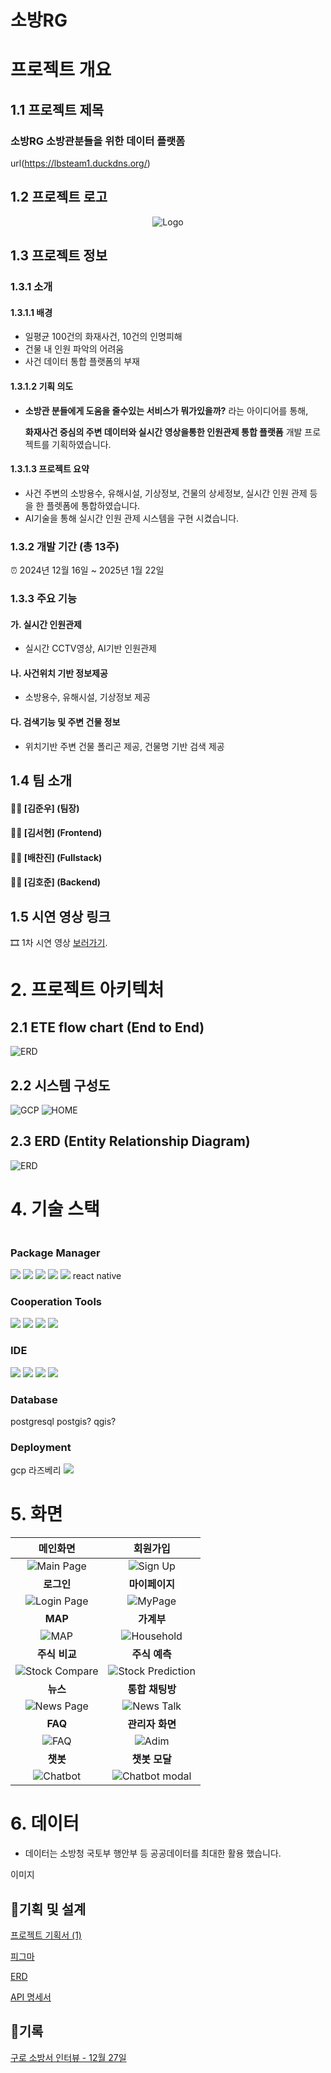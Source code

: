 # 소방RG

# 프로젝트 개요

## 1.1 프로젝트 제목

### 소방RG 소방관분들을 위한 데이터 플랫폼

url(https://lbsteam1.duckdns.org/)

## 1.2 프로젝트 로고

<div align="center">
    <img src="/readme/App_Logo_2.png" alt="Logo">
</div>

## 1.3 프로젝트 정보

### 1.3.1 소개

#### 1.3.1.1 배경

- 일평균 100건의 화재사건, 10건의 인명피해
- 건물 내 인원 파악의 어려움
- 사건 데이터 통합 플랫폼의 부재

#### 1.3.1.2 기획 의도

- **소방관 분들에게 도움을 줄수있는 서비스가 뭐가있을까?** 라는 아이디어를 통해,

  **화재사건 중심의 주변 데이터와 실시간 영상을통한 인원관제 통합 플랫폼** 개발 프로젝트를 기획하였습니다.

#### 1.3.1.3 프로젝트 요약

- 사건 주변의 소방용수, 유해시설, 기상정보, 건물의 상세정보, 실시간 인원 관제 등을 한 플렛폼에 통합하였습니다.
- AI기술을 통해 실시간 인원 관제 시스템을 구현 시켰습니다.

### 1.3.2 개발 기간 (총 13주)

⏰ 2024년 12월 16일 ~ 2025년 1월 22일

### 1.3.3 주요 기능

#### 가. 실시간 인원관제

- 실시간 CCTV영상, AI기반 인원관제

#### 나. 사건위치 기반 정보제공

- 소방용수, 유해시설, 기상정보 제공

#### 다. 검색기능 및 주변 건물 정보

- 위치기반 주변 건물 폴리곤 제공, 건물명 기반 검색 제공

## 1.4 팀 소개

#### 👩‍💻 [김준우] (팀장)

#### 👩‍💻 [김서현] (Frontend)

#### 👩‍💻 [배찬진] (Fullstack)

#### 👩‍💻 [김호준] (Backend)

## 1.5 시연 영상 링크

🎞 1차 시연 영상 [보러가기]().

# 2. 프로젝트 아키텍처

## 2.1 ETE flow chart (End to End)

![ERD](/readme/End_to_End.png)

## 2.2 시스템 구성도

![GCP](/readme/servergcp.png)
![HOME](/readme/serverhome.png)

## 2.3 ERD (Entity Relationship Diagram)

![ERD](/readme/erd.png)

# 4. 기술 스택

<div style="display:flex; flex-direction:column; align-items:flex-start;">

### <div align="center"> Package Manager </div>

<div align="center" >
<img src="https://img.shields.io/badge/Node.js-5FA04E?style=for-the-badge&logo=node.js&logoColor=white">
<img src="https://img.shields.io/badge/Python-3776AB?style=for-the-badge&logo=python&logoColor=white">
<img src="https://img.shields.io/badge/JavaScript-F7DF1E?style=for-the-badge&logo=javascript&logoColor=black">
<img src="https://img.shields.io/badge/CSS-1572B6?style=for-the-badge&logo=css3&logoColor=white">
<img src="https://img.shields.io/badge/React-61DAFB?style=for-the-badge&logo=react&logoColor=black">
  react native
</div>

### <div align="center"> Cooperation Tools </div>

<div align="center">
<img src="https://img.shields.io/badge/Figma-F24E1E?style=for-the-badge&logo=figma&logoColor=white">
<img src="https://img.shields.io/badge/GitHub-181717?style=for-the-badge&logo=github&logoColor=white">
<img src="https://img.shields.io/badge/Google Chrome-4285F4?style=for-the-badge&logo=Google Chrome&logoColor=white">
<img src="https://img.shields.io/badge/Notion-000000?style=for-the-badge&logo=notion&logoColor=white">
</div>

### <div align="center"> IDE </div>

<div align="center">
<img src="https://img.shields.io/badge/Visual Studio Code-007ACC?style=for-the-badge&logo=visualstudiocode&logoColor=white">
<img src="https://img.shields.io/badge/Jupyter-F37626?style=for-the-badge&logo=jupyter&logoColor=white">
<img src="https://img.shields.io/badge/Google Colab-F9AB00?style=for-the-badge&logo=Google Colab&logoColor=black">
<img src="https://img.shields.io/badge/Anaconda-44A833?style=for-the-badge&logo=Anaconda&logoColor=white">
</div>

### <div align="center"> Database </div>

<div align="center"> 
  postgresql
  postgis?
  qgis?
</div>

### <div align="center"> Deployment </div>

<div align="center">
  gcp
  라즈베리
<img src="https://img.shields.io/badge/Docker-2496ED?style=for-the-badge&logo=Docker&logoColor=white">
</div>
</div>

# 5. 화면

|                   **메인화면**                    |                    **회원가입**                     |
| :-----------------------------------------------: | :-------------------------------------------------: |
|       ![Main Page](./readme_image/main.png)       |        ![Sign Up](./readme_image/signUp.png)        |
|                    **로그인**                     |                   **마이페이지**                    |
|      ![Login Page](./readme_image/login.png)      |        ![MyPage](./readme_image/mypage.png)         |
|                      **MAP**                      |                     **가계부**                      |
|          ![MAP](./readme_image/map.png)           |     ![Household](./readme_image/household.png)      |
|                   **주식 비교**                   |                    **주식 예측**                    |
| ![Stock Compare](./readme_image/compareStock.png) | ![Stock Prediction](./readme_image/predicStock.png) |
|                     **뉴스**                      |                   **통합 채팅방**                   |
|       ![News Page](./readme_image/news.png)       |      ![News Talk](./readme_image/newsTalk.png)      |
|                      **FAQ**                      |                   **관리자 화면**                   |
|          ![FAQ](./readme_image/FAQ.png)           |          ![Adim](./readme_image/admin.png)          |
|                     **챗봇**                      |                    **챗봇 모달**                    |
|      ![Chatbot](./readme_image/chatbot.png)       | ![Chatbot modal](./readme_image/Chatbot-modal.png)  |

# 6. 데이터

- 데이터는 소방청 국토부 행안부 등 공공데이터를 최대한 활용 했습니다.

이미지

## 📑기획 및 설계

[프로젝트 기획서 (1)](https://www.notion.so/1-15fe53d1ead580fab8dbfd58365157d6?pvs=21)

[ 피그마](https://www.notion.so/15fe53d1ead58072b8eac135a5885668?pvs=21)

[ERD](https://www.notion.so/ERD-15fe53d1ead58066a508c7b4b22a065e?pvs=21)

[API 명세서](https://www.notion.so/API-15fe53d1ead580fbad80d353d133fc0b?pvs=21)

## 📄기록

[구로 소방서 인터뷰 - 12월 27일](https://www.notion.so/12-27-168e53d1ead5804fade6c4839acf15e4?pvs=21)
